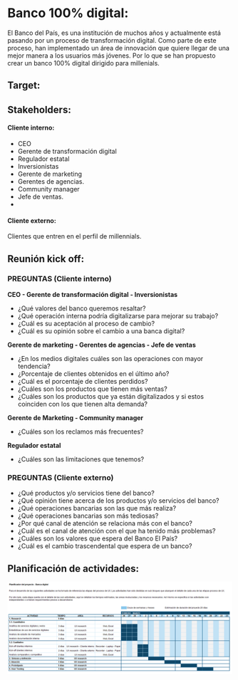 # Banco 100% digital:

El Banco del País, es una institución de muchos años y actualmente está pasando por un proceso de transformación digital. Como parte de este proceso, han implementado un área de innovación que quiere llegar de una mejor manera a los usuarios más jóvenes. Por lo que se han propuesto crear un banco 100% digital dirigido para millenials.

## Target:



## Stakeholders:

#### Cliente interno:

- CEO
- Gerente de transformación digital
- Regulador estatal
- Inversionistas
- Gerente de marketing
- Gerentes de agencias.
- Community manager
- Jefe de ventas.
- 

#### Cliente externo:

Clientes que entren en el perfil de millennials.

## Reunión kick off:

### PREGUNTAS (Cliente interno)

**CEO - Gerente de transformación digital - Inversionistas** 

- ¿Qué valores del banco queremos resaltar?
- ¿Qué operación interna podría digitalizarse para mejorar su trabajo?
- ¿Cuál es su aceptación al proceso de  cambio?
- ¿Cuál es su opinión sobre el cambio a una banca digital?

**Gerente de marketing - Gerentes de agencias - Jefe de ventas**

- ¿En los medios digitales cuáles son las operaciones con mayor tendencia?
- ¿Porcentaje de clientes obtenidos en el último año?
- ¿Cuál es el porcentaje de clientes perdidos?
- ¿Cuáles son los productos que tienen más ventas?
- ¿Cuáles son los productos que ya están digitalizados y si estos coinciden con los que tienen alta demanda?

**Gerente de Marketing - Community manager**
- ¿Cuáles son los reclamos más frecuentes?

**Regulador estatal**

- ¿Cuáles son las limitaciones que tenemos?

### PREGUNTAS (Cliente externo)

- ¿Qué productos y/o servicios tiene del banco?
- ¿Qué opinión tiene acerca de los productos y/o servicios del banco?
- ¿Qué operaciones bancarias son las que más realiza?
- ¿Qué operaciones bancarias son más tediosas?
- ¿Por qué canal de atención se relaciona más con el banco?
- ¿Cuál es el canal de atención con el que ha tenido más problemas?
- ¿Cuáles son los valores que espera del Banco El País?
- ¿Cuál es el cambio trascendental que espera de un banco?


## Planificación de actividades:

![banca-digital](assets/docs/Planner-Bank.png)




 
